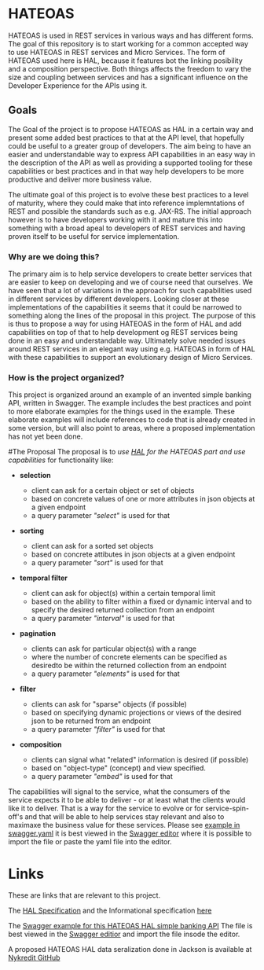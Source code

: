 # HATEOAS
HATEOAS is used in REST services in various ways and has different forms.
The goal of this repository is to start working for a common accepted way to use HATEOAS in REST services and Micro Services.
The form of HATEOAS used here is HAL, because it features bot the linking posibility and a composition perspective. 
Both things affects the freedom to vary the size and coupling between services and 
has a significant influence on the Developer Experience for the APIs using it.

## Goals
The Goal of the project is to propose HATEOAS as HAL in a certain way and present some added best practices to that at the API level,
that hopefully could be useful to a greater group of developers. The aim being to have an easier and understandable way to express API 
capabilities in an easy way in the description of the API as well as providing a supported tooling for these capabilities or best practices
and in that way help developers to be more productive and deliver more business value.  

The ultimate goal of this project is to evolve these best practices to a level of maturity, where they could make that into reference 
implemntations of REST and possible the standards such as e.g. JAX-RS. The initial approach however is to have developers working with 
it and mature this into something with a broad apeal to developers of REST services and having proven itself to be useful for service implementation. 

### Why are we doing this? 
The primary aim is to help service developers to create better services that are easier to keep on developing and we of course need that ourselves.
We have seen that a lot of variations in the approach for such capabilities used in different services by different developers. Looking closer
at these implementations of the capabilities it seems that it could be narrowed to something along the lines of the proposal in this project. 
The purpose of this is thus to propose a way for using HATEOAS in the form of HAL and add capabilities on top of that to help development
og REST services being done in an easy and understandable way. Ultimately solve needed issues around REST services in an elegant way 
using e.g. HATEOAS in form of HAL with these capabilities to support an evolutionary design of Micro Services.

### How is the project organized?
This project is organized around an example of an invented simple banking API, written in Swagger. 
The example includes the best practices and point to more elaborate examples for the things used in the example.
These elaborate examples will include references to code that is already created in some version, but will also point to areas, 
where a proposed implementation has not yet been done. 

#The Proposal
The proposal is to _use [HAL](http://stateless.co/hal_specification.html) for the HATEOAS part and use capabilities_ for functionality like:

 * **selection** 
   * client can ask for a certain object or set of objects 
   * based on concrete values of one or more attributes in json objects at a given endpoint
   * a query parameter _"select"_ is used for that

 * **sorting** 
   * client can ask for a sorted set objects 
   * based on concrete attibutes in json objects at a given endpoint
   * a query parameter _"sort"_ is used for that

 * **temporal filter** 
   * client can ask for object(s) within a certain temporal limit 
   * based on the ability to filter within a fixed or dynamic interval and to specify the desired returned collection from an endpoint
   * a query parameter _"interval"_ is used for that

 * **pagination** 
   * clients can ask for particular object(s) with a range 
   * where the number of concrete elements can be specified as desiredto be within the returned collection from an endpoint
   * a query parameter _"elements"_ is used for that

* **filter** 
   * clients can ask for "sparse" objects (if possible) 
   * based on specifying dynamic projections or views of the desired json to be returned from an endpoint
   * a query parameter _"filter"_ is used for that

* **composition** 
   * clients can signal what "related" information is desired (if possible) 
   * based on "object-type" (concept) and view specified.
   * a query parameter _"embed"_ is used for that 

 The capabilities will signal to the service, what the consumers of the service expects it to be able to deliver - or at least what the clients would like it to deliver.
 That is a way for the service to evolve or for service-spin-off's and that will be able to help services stay relevant and also to maximaxe the business value for these services.
 Please see [example in swagger.yaml](https://github.com/Nykredit/hateoas/blob/master/Swagger/simple-banking-api-hateoas-hal-sample.yaml) it is best viewed in the 
 [Swagger editor](http://editor.swagger.io/#/) where it is possible to import the file or paste the yaml file into the editor. 


# Links
These are links that are relevant to this project.

The [HAL Specification](http://stateless.co/hal_specification.html) and the Informational specification [here](https://tools.ietf.org/html/draft-kelly-json-hal-08)

The [Swagger example for this HATEOAS HAL simple banking API](https://github.com/Nykredit/hateoas/blob/master/Swagger/simple-banking-api-hateoas-hal-sample.yaml)
The file is best viewed in the [Swagger editior](http://editor.swagger.io/#/) and import the file insode the editor.

A proposed HATEOAS HAL data seralization done in Jackson is available at [Nykredit GitHub](https://github.com/Nykredit/jackson-dataformat-hal)


